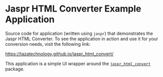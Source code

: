 # Jaspr HTML Converter Example Application

Source code for application (written using `jaspr`) that demonstrates the Jaspr HTML Converter. To see the application in action and use it for your conversion needs, visit the following link:

https://tazatechnology.github.io/jaspr_html_convert/

This application is a simple UI wrapper around the [`jaspr_html_convert`](https://github.com/tazatechnology/jaspr_html_convert) package.